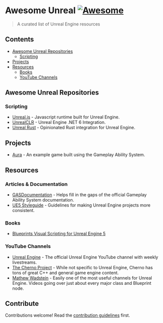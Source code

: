 # Awesome Unreal [![Awesome](https://awesome.re/badge.svg)](https://awesome.re)

> A curated list of Unreal Engine resources

## Contents

- [Awesome Unreal Repositories](#awesome-unreal-repositories)
  - [Scripting](#scripting)
- [Projects](#projects)
- [Resources](#resources)
  - [Books](#books)
  - [YouTube Channels](#youtube-channels)

## Awesome Unreal Repositories

### Scripting

- [Unreal.js](https://github.com/ncsoft/Unreal.js) - Javascript runtime built for Unreal Engine.
- [UnrealCLR](https://github.com/nxrighthere/UnrealCLR) - Unreal Engine .NET 6 Integration.
- [Unreal Rust](https://github.com/MaikKlein/unreal-rust) - Opinionated Rust integration for Unreal Engine.

## Projects

- [Aura](https://github.com/DruidMech/GameplayAbilitySystem_Aura) - An example game built using the Gameplay Ability System.

## Resources

### Articles & Documentation

- [GASDocumentation](https://github.com/tranek/GASDocumentation) - Helps fill in the gaps of the official Gameplay Ability System documentation.
- [UE5 Styleguide](https://github.com/Allar/ue5-style-guide) - Guidelines for making Unreal Engine projects more consistent.

### Books

- [Blueprints Visual Scripting for Unreal Engine 5](https://www.packtpub.com/product/blueprints-visual-scripting-for-unreal-engine-5-third-edition/9781801811583)

### YouTube Channels

- [Unreal Engine](https://www.youtube.com/channel/UCBobmJyzsJ6Ll7UbfhI4iwQ) - The official Unreal Engine YouTube channel with weekly livestreams.
- [The Cherno Project](https://www.youtube.com/user/TheChernoProject) - While not specific to Unreal Engine, Cherno has tons of great C++ and general game engine content.
- [Mathew Wadstein](https://www.youtube.com/@MathewWadsteinTutorials) - Easily one of the most useful channels for Unreal Engine. Videos going over just about every major class and Blueprint node.

## Contribute

Contributions welcome! Read the [contribution guidelines](contributing.md) first.
